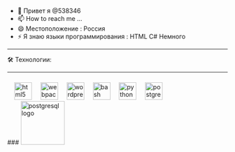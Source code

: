 - 👋 Привет я @538346
- 📫 How to reach me ...
- 😄 Местоположение : Россия
- ⚡ Я знаю языки программирования : HTML C# Немного

<!---
538346/538346 is a ✨ special ✨ repository because its `README.md` (this file) appears on your GitHub profile.
You can click the Preview link to take a look at your changes.
--->

______________________________
🛠 Технологии:
______________________________

###
<div align="left">
  <img width="12" />
  <img src="https://cdn.jsdelivr.net/gh/devicons/devicon/icons/html5/html5-original.svg" height="40" alt="html5 logo"  />
  <img width="12" />
  <img src="https://cdn.simpleicons.org/webpack/8DD6F9" height="40" alt="webpack logo"  />
  <img width="12" />
  <img src="https://skillicons.dev/icons?i=wordpress" height="40" alt="wordpress logo"  />
  <img width="12" />
  <img src="https://cdn.simpleicons.org/gnubash/4EAA25" height="40" alt="bash logo"  />
  <img width="12" />
  <img src="https://skillicons.dev/icons?i=py" height="40" alt="python logo"  />
  <img width="12" />
  <img src="https://skillicons.dev/icons?i=postgres" height="40" alt="postgresql logo"  />
</div>
###
<img src="https://user-images.githubusercontent.com/74038190/225813708-98b745f2-7d22-48cf-9150-083f1b00d6c9.gif" height="100" alt="postgresql logo"  />






